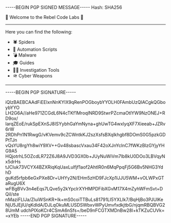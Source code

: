 -----BEGIN PGP SIGNED MESSAGE-----
Hash: SHA256

🥷 Welcome to the Rebel Code Labs 🥷
- --------------------------------------
Here you can find the following:
- 🕷️ Spiders
- 🦾 Automation Scripts
- 💣 Malware
- 🎓 Guides
- 🕵️‍♂️ Investigation Tools
- 🪖 Cyber Weapons
- --------------------------------------

-----BEGIN PGP SIGNATURE-----

iQIzBAEBCAAdFiEElxnNnKYIX9qRenPOGboybYYOLH0FAmbUzQIACgkQGboybYYO
LH2G6A//aHe971ZCGdL6N4cTKf1MroqlNRD9StwrPZcmaOtlYW9NzONEJ+RD9ox/
IarqZEoE/rukSpEXnSJ8ISYybhGaYmNyna+ghUwTG4wxlyqXF7Xieeab+JZRv6rW
2RDhPn1N1RwgG/vKVemv9cZCWntkKJ2szXsfsBXqlkhgbf8DOmS0G5pzkGDPtTJn
vQsYU8rgYh8wiY9XV++Gv48sbascVxau34F42oXJnYclnC7fWKzBlzGYjyYHG9A5
HQjotrhL5OZcdLR72Z6J8A9JVD3GX0b+JUyNuWiVm7lb8kU0DOo3LBVqyNx5drHs
tJCluk73VCYX4BZXRiqKqUaxLulfjf1aof2AhtIR0n6MqPpqFj5G6Bv5NHG3YdhD
guKd5rfpb6eGxPXe8Dr+UHYy2N/EHm5zHD9FJcXp1lJJU5WM+vOLWPxGTaRugU6X
wFBgBVv3n4eEqs7LQve5y2kYpclrXYHMPDFibXGvM17X4mZyhWFmSvt+DQiI/ste
nMaziFLIJa/ZluiWSnKR+Ik+mS0coiTTBuLs81791LI5YXLIk7/BqHjBo3PJUlKe
NjU5JEjlU/qKdldA/DJLqOkuMLUSDSWbxvWPyUmvfxdkjtbG/njqmRBQBVG28UmM
udchPIXoKCr4CSmA6nSfs+/beD9nFCGTXMDnBw28l+kTKZuCUVk=
=xYEb
-----END PGP SIGNATURE-----
